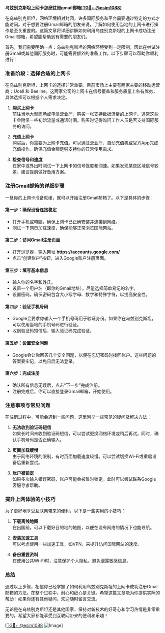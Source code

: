 **乌兹别克斯坦上网卡怎麽註冊gmail郵箱[[TG💪+ @esim1088](https://t.me/s/esim1088)]**

在乌兹别克斯坦，网络环境相对封闭，许多国际服务和平台需要通过特定的方式才能访问。对于想要注册Gmail邮箱的朋友来说，了解如何使用当地的上网卡进行操作是至关重要的。这篇文章将详细讲解如何利用乌兹别克斯坦的上网卡成功注册Gmail邮箱，希望能帮助到有需要的朋友们。

首先，我们需要明确一点：乌兹别克斯坦的网络环境受到一定限制，因此在尝试注册Gmail或其他国际服务时，可能需要额外的准备工作。以下步骤可以帮助你顺利进行：

### **准备阶段：选择合适的上网卡**

在乌兹别克斯坦，上网卡的选择非常重要。目前市场上主要有两家主要的移动运营商：Ucell 和 Beeline。这两家公司的上网卡在信号覆盖和服务质量上各有优劣，具体选择可以根据个人需求决定。

1. **购买上网卡**  
   前往当地大型商场或电信营业厅，购买一张支持数据流量的上网卡。通常这些卡会附带一些初始流量或通话时间。购买时记得询问工作人员是否支持国际服务的访问。

2. **充值上网卡**  
   购买后，你需要为上网卡充值。可以通过营业厅、自动充值机或官方App完成充值操作。确保充值金额足够支持你的日常使用需求。

3. **检查信号和速度**  
   在家中或外出时测试一下上网卡的信号强度和网速。如果发现某些区域信号较差，建议提前做好备用方案。

### **注册Gmail邮箱的详细步骤**

一旦你的上网卡准备就绪，就可以开始注册Gmail邮箱了。以下是具体的步骤：

#### **第一步：确保设备连接稳定**
- 打开手机或电脑，确保上网卡已正确安装并连接到网络。
- 测试一下网页加载速度，确保能够正常浏览国际网站。

#### **第二步：访问Gmail注册页面**
- 打开浏览器，输入网址 **https://accounts.google.com/**
- 点击“创建账户”按钮，进入Google账户注册页面。

#### **第三步：填写基本信息**
- 输入你的名字和姓氏。
- 设置一个用户名（即你的Gmail地址），尽量选择简单易记的名字。
- 设置密码，确保密码包含大小写字母、数字和特殊字符，以提高安全性。

#### **第四步：验证手机号码**
- Google会要求你输入一个手机号码用于验证身份。如果你在乌兹别克斯坦，可以使用当地的手机号码进行验证。
- 收到验证码短信后，输入验证码完成验证。

#### **第五步：设置安全问题**
- Google会让你回答几个安全问题，以便在忘记密码时找回账户。这些问题的答案要牢记，以免日后无法登录。

#### **第六步：完成注册**
- 确认所有信息无误后，点击“下一步”完成注册。
- 注册完成后，你可以直接登录Gmail邮箱，开始使用。

### **注意事项与常见问题**

在注册过程中，可能会遇到一些问题，这里列举一些常见的疑问及解决方法：

1. **无法收到验证码短信**  
   如果长时间未收到验证码短信，可以尝试更换网络环境或稍后再试。同时，确认手机号码是否正确输入。

2. **页面加载缓慢**  
   由于网络环境的限制，有时页面加载速度较慢。可以尝试切换Wi-Fi或重启设备后重新尝试。

3. **账户被锁定**  
   如果多次输入错误密码，账户可能会被暂时锁定。此时可以尝试联系Google客服寻求帮助。

### **提升上网体验的小技巧**

为了更好地享受互联网带来的便利，以下是一些实用的小技巧：

1. **下载离线地图**  
   在出国前，可以下载好目的地的地图，以便在没有网络的情况下也能导航。

2. **安装加速工具**  
   可以考虑使用一些加速工具，如VPN，来提升访问国际网站的速度。

3. **备份重要资料**  
   在使用公共Wi-Fi时，注意保护个人隐私，避免泄露敏感信息。

### **总结**

通过以上步骤，相信你已经掌握了如何利用乌兹别克斯坦的上网卡成功注册Gmail邮箱的方法。在整个过程中，耐心和细心是关键。希望这篇文章能为你提供实际的帮助！如果你还有其他疑问，欢迎随时留言交流。

无论是在乌兹别克斯坦还是其他国家，保持对新技术的好奇心和学习热情是非常重要的。希望大家都能享受到互联网带来的便利和乐趣！

[[TG💪+ @esim1088](https://t.me/s/esim1088) ![Image](https://i.postimg.cc/4NQfJmqS/Snipaste-2025-05-13-00-14-12.png)]